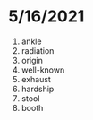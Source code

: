 # 5/16/2021

1. ankle
2. radiation
3. origin
4. well-known
5. exhaust
6. hardship
7. stool
8. booth
